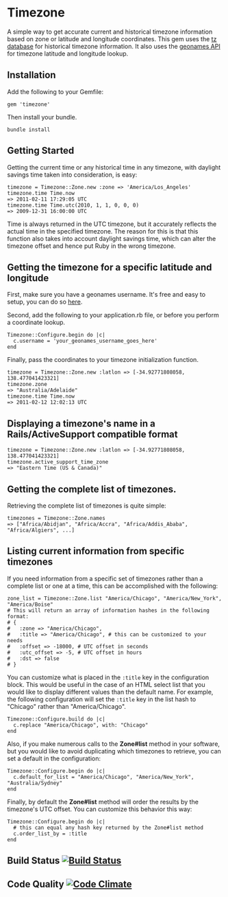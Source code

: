 # Timezone

A simple way to get accurate current and historical timezone information based on zone or latitude and longitude coordinates. This gem uses the [tz database](http://www.twinsun.com/tz/tz-link.htm) for historical timezone information. It also uses the [geonames API](http://www.geonames.org/export/web-services.html) for timezone latitude and longitude lookup.

## Installation

Add the following to your Gemfile:

    gem 'timezone'

Then install your bundle.

    bundle install

## Getting Started

Getting the current time or any historical time in any timezone, with daylight savings time taken into consideration, is easy:

    timezone = Timezone::Zone.new :zone => 'America/Los_Angeles'
    timezone.time Time.now
    => 2011-02-11 17:29:05 UTC
    timezone.time Time.utc(2010, 1, 1, 0, 0, 0)
    => 2009-12-31 16:00:00 UTC

Time is always returned in the UTC timezone, but it accurately reflects the actual time in the specified timezone. The reason for this is that this function also takes into account daylight savings time, which can alter the timezone offset and hence put Ruby in the wrong timezone.

## Getting the timezone for a specific latitude and longitude

First, make sure you have a geonames username. It's free and easy to setup, you can do so [here](http://www.geonames.org/login).

Second, add the following to your application.rb file, or before you perform a coordinate lookup.

    Timezone::Configure.begin do |c|
      c.username = 'your_geonames_username_goes_here'
    end

Finally, pass the coordinates to your timezone initialization function.

    timezone = Timezone::Zone.new :latlon => [-34.92771808058, 138.477041423321]
    timezone.zone
    => "Australia/Adelaide"
    timezone.time Time.now
    => 2011-02-12 12:02:13 UTC

## Displaying a timezone's name in a Rails/ActiveSupport compatible format

    timezone = Timezone::Zone.new :latlon => [-34.92771808058, 138.477041423321]
    timezone.active_support_time_zone
    => "Eastern Time (US & Canada)"

## Getting the complete list of timezones.

Retrieving the complete list of timezones is quite simple:

    timezones = Timezone::Zone.names
    => ["Africa/Abidjan", "Africa/Accra", "Africa/Addis_Ababa", "Africa/Algiers", ...]

## Listing current information from specific timezones

If you need information from a specific set of timezones rather than a complete list or one at a time, this can be accomplished with the following:

    zone_list = Timezone::Zone.list "America/Chicago", "America/New_York", "America/Boise"
    # This will return an array of information hashes in the following format:
    # { 
    #   :zone => "America/Chicago",
    #   :title => "America/Chicago", # this can be customized to your needs
    #   :offset => -18000, # UTC offset in seconds
    #   :utc_offset => -5, # UTC offset in hours
    #   :dst => false
    # }

You can customize what is placed in the `:title` key in the configuration block. This would be useful in the case of an HTML select list that you would like to display different values than the default name.  For example, the following configuration will set the `:title` key in the list hash to "Chicago" rather than "America/Chicago".

    Timezone::Configure.build do |c|
      c.replace "America/Chicago", with: "Chicago"
    end

Also, if you make numerous calls to the **Zone#list** method in your software, but you would like to avoid duplicating which timezones to retrieve, you can set a default in the configuration:

    Timezone::Configure.begin do |c|
      c.default_for_list = "America/Chicago", "America/New_York", "Australia/Sydney"
    end

Finally, by default the **Zone#list** method will order the results by the timezone's UTC offset. You can customize this behavior this way:

    Timezone::Configure.begin do |c|
      # this can equal any hash key returned by the Zone#list method
      c.order_list_by = :title 
    end

## Build Status [![Build Status](https://secure.travis-ci.org/panthomakos/timezone.png?branch=master)](http://travis-ci.org/panthomakos/timezone)

## Code Quality [![Code Climate](https://codeclimate.com/badge.png)](https://codeclimate.com/github/panthomakos/timezone)
